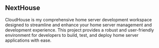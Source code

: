 ## NextHouse
CloudHouse is my comprehensive home server development workspace designed to streamline and enhance your home server management and development experience. This project provides a robust and user-friendly environment for developers to build, test, and deploy home server applications with ease.
